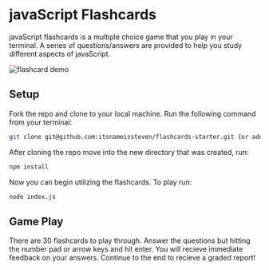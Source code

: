 # javaScript Flashcards

javaScript flashcards is a multiple choice game that you play in your terminal. A series of questions/answers are provided to help you study different aspects of javaScript.


![flashcard demo](flashcards.gif)

## Setup

Fork the repo and clone to your local machine. Run the following command from your terminal:

```bash
git clone git@github.com:itsnameissteven/flashcards-starter.git (or add the clone link from your forked repo)
```

After cloning the repo move into the new directory that was created, run:

```bash
npm install
```

Now you can begin utilizing the flashcards. To play run:

```bash
node index.js
```
## Game Play

There are 30 flashcards to play through.  Answer the questions but hitting the number pad or arrow keys and hit enter. You will recieve immediate feedback on your answers. Continue to the end to recieve a graded report!

